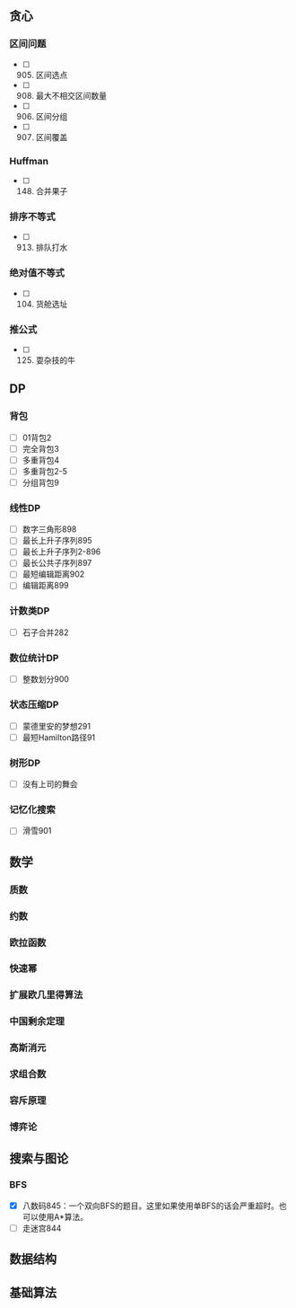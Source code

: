 ## 贪心

### 区间问题

- [ ] 905. 区间选点
- [ ] 908. 最大不相交区间数量
- [ ] 906. 区间分组
- [ ] 907. 区间覆盖

### Huffman

- [ ] 148. 合并果子

### 排序不等式

- [ ] 913. 排队打水

### 绝对值不等式

- [ ] 104. 货舱选址

### 推公式

- [ ] 125. 耍杂技的牛

## DP

### 背包

- [ ] 01背包2
- [ ] 完全背包3
- [ ] 多重背包4
- [ ] 多重背包2-5
- [ ] 分组背包9

### 线性DP

- [ ] 数字三角形898
- [ ] 最长上升子序列895
- [ ] 最长上升子序列2-896
- [ ] 最长公共子序列897
- [ ] 最短编辑距离902
- [ ] 编辑距离899

### 计数类DP

- [ ] 石子合并282

### 数位统计DP

- [ ] 整数划分900

### 状态压缩DP

- [ ] 蒙德里安的梦想291
- [ ] 最短Hamilton路径91

### 树形DP

- [ ] 没有上司的舞会

### 记忆化搜索

- [ ] 滑雪901

## 数学

### 质数

### 约数

### 欧拉函数

### 快速幂

### 扩展欧几里得算法

### 中国剩余定理

### 高斯消元

### 求组合数

### 容斥原理

### 博弈论

## 搜索与图论

### BFS

- [x] 八数码845：一个双向BFS的题目。这里如果使用单BFS的话会严重超时。也可以使用A*算法。
- [ ] 走迷宫844

## 数据结构

## 基础算法
